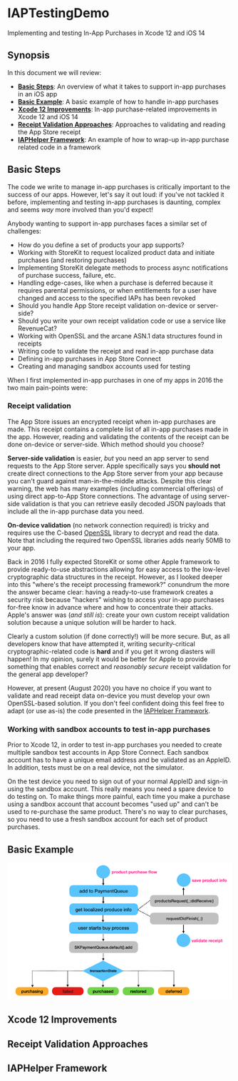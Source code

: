 #  IAPTestingDemo

Implementing and testing In-App Purchases in Xcode 12 and iOS 14

## Synopsis
In this document we will review:

* **[Basic Steps](#Basic-Steps)**: An overview of what it takes to support in-app purchases in an iOS app
* **[Basic Example](#Basic-Example)**: A basic example of how to handle in-app purchases
* **[Xcode 12 Improvements](#Xcode-12-Improvements)**: In-app purchase-related improvements in Xcode 12 and iOS 14
* **[Receipt Validation Approaches](#Receipt-Validation-Approaches)**: Approaches to validating and reading the App Store receipt
* **[IAPHelper Framework](#IAPHelper-Framework)**: An example of how to wrap-up in-app purchase related code in a framework

## Basic Steps
The code we write to manage in-app purchases is critically important to the success of our apps. However, let's say it out loud: 
if you've not tackled it before, implementing and testing in-app purchases is daunting, complex and seems *way* more involved than 
you'd expect!   

Anybody wanting to support in-app purchases faces a similar set of challenges:

* How do you define a set of products your app supports?
* Working with StoreKit to request localized product data and initiate purchases (and restoring purchases) 
* Implementing StoreKit delegate methods to process async notifications of purchase success, failure, etc.
* Handling edge-cases, like when a purchase is deferred because it requires parental permissions, or when entitlements for a user have changed and access to the specified IAPs has been revoked
* Should you handle App Store receipt validation on-device or server-side?
* Should you write your own receipt validation code or use a service like RevenueCat?
* Working with OpenSSL and the arcane ASN.1 data structures found in receipts
* Writing code to validate the receipt and read in-app purchase data
* Defining in-app purchases in App Store Connect
* Creating and managing sandbox accounts used for testing

When I first implemented in-app purchases in one of my apps in 2016 the two main pain-points were:

### Receipt validation
The App Store issues an encrypted receipt when in-app purchases are made. This receipt contains a complete list of all in-app 
purchases made in the app. However, reading and validating the contents of the receipt can be done on-device or server-side. 
Which method should you choose?

**Server-side validation** is easier, *but* you need an app server to send requests to the App Store server. Apple specifically says 
you **should not** create direct connections to the App Store server from your app because you can't guard against 
man-in-the-middle attacks. Despite this clear warning, the web has many examples (including commercial offerings) of using 
direct app-to-App Store connections. The advantage of using server-side validation is that you can retrieve easily decoded
JSON payloads that include all the in-app purchase data you need.

**On-device validation** (no network connection required) is tricky and requires use the C-based [OpenSSL](https://www.openssl.org) library 
to decrypt and read the data. Note that including the required two OpenSSL libraries adds nearly 50MB to your app. 

Back in 2016 I fully expected StoreKit or some other Apple framework to provide ready-to-use abstractions allowing for easy access 
to the low-level cryptographic data structures in the receipt. However, as I looked deeper into this "where's the receipt processing framework?"
conundrum the more the answer became clear: having a ready-to-use framework creates a security risk because "hackers" wishing to access your
in-app purchases for-free know in advance where and how to concentrate their attacks. Apple's answer was (*and still is*): create your own custom 
receipt validation solution because a unique solution will be harder to hack.

Clearly a custom solution (if done correctly!) will be more secure. But, as all developers know that have attempted it, writing security-critical 
cryptographic-related code is **hard** and if you get it wrong diasters will happen! In my opinion, surely it would be better for Apple to
provide something that enables correct and *reasonably secure* receipt validation for the general app developer? 

However, at present (August 2020) you have no choice if you want to validate and read receipt data on-device you must develop your
own OpenSSL-based solution. If you don't feel confident doing this feel free to adapt (or use as-is) the code presented in the 
[IAPHelper Framework](#IAPHelper-Framework). 
    
### Working with sandbox accounts to test in-app purchases
Prior to Xcode 12, in order to test in-app purchases you needed to create multiple sandbox test accounts in App Store Connect. 
Each sandbox account has to have a unique email address and be validated as an AppleID. In addition, tests must be on a real device, 
not the simulator. 

On the test device you need to sign out of your normal AppleID and sign-in using the sandbox account. This really means you need a 
spare device to do testing on. To make things more painful, each time you make a purchase using a sandbox account that account 
becomes "used up" and can't be used to re-purchase the same product. There's no way to clear purchases, so you need to use a fresh 
sandbox account for each set of product purchases.

## Basic Example

![](./readme-assets/iap1.jpg)

## Xcode 12 Improvements

## Receipt Validation Approaches

## IAPHelper Framework



